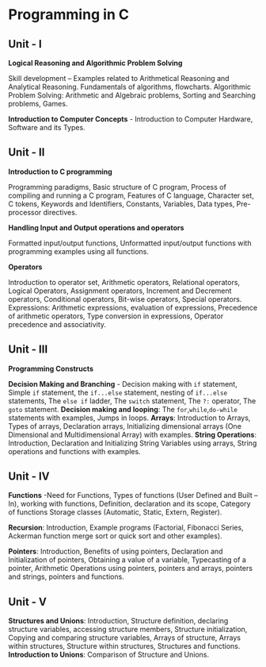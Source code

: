 # Programming in C

## Unit - I

**Logical Reasoning and Algorithmic Problem Solving**

Skill development – Examples related to Arithmetical Reasoning and Analytical Reasoning.
Fundamentals of algorithms, flowcharts. Algorithmic Problem Solving: Arithmetic and Algebraic problems, Sorting and Searching problems, Games.

**Introduction to Computer Concepts** - Introduction to Computer Hardware, Software and its Types.

## Unit - II

**Introduction to C programming**

Programming paradigms, Basic structure of C program, Process of compiling and running a C program, Features of C language, Character set, C tokens, Keywords and Identifiers, Constants, Variables, Data types, Pre- processor directives.

**Handling Input and Output operations and operators**

Formatted input/output functions, Unformatted input/output functions with programming examples using all functions.

**Operators**

Introduction to operator set, Arithmetic operators, Relational operators, Logical Operators, Assignment operators, Increment and Decrement operators, Conditional operators, Bit-wise operators, Special operators. Expressions: Arithmetic expressions, evaluation of expressions, Precedence of arithmetic operators, Type conversion in expressions, Operator precedence and associativity.

## Unit - III

**Programming Constructs**

**Decision Making and Branching** - Decision making with `if` statement, Simple `if` statement, the `if...else` statement, nesting of `if...else` statements, The `else if` ladder, The `switch` statement, The `?:` operator, The `goto` statement.
**Decision making and looping**: The `for`,`while`,`do-while` statements with examples, Jumps in loops.
**Arrays**: Introduction to Arrays, Types of arrays, Declaration arrays, Initializing dimensional arrays (One Dimensional and Multidimensional Array) with examples.
**String Operations**: Introduction, Declaration and Initializing String Variables using arrays, String operations and functions with examples.

## Unit - IV

**Functions** -Need for Functions, Types of functions (User Defined and Built –In), working with functions, Definition, declaration and its scope, Category of functions Storage classes (Automatic, Static, Extern, Register). 

**Recursion**: Introduction, Example programs (Factorial, Fibonacci Series, Ackerman function merge sort or quick sort and other examples).

**Pointers**: Introduction, Benefits of using pointers, Declaration and Initialization of pointers, Obtaining a value of a variable, Typecasting of a pointer, Arithmetic Operations using pointers, pointers and arrays, pointers and strings, pointers and functions.

## Unit - V

**Structures and Unions**: Introduction, Structure definition, declaring structure variables, accessing structure members, Structure initialization, Copying and comparing structure variables, Arrays of structure, Arrays within structures, Structure within structures, Structures and functions.
**Introduction to Unions**: Comparison of Structure and Unions.
